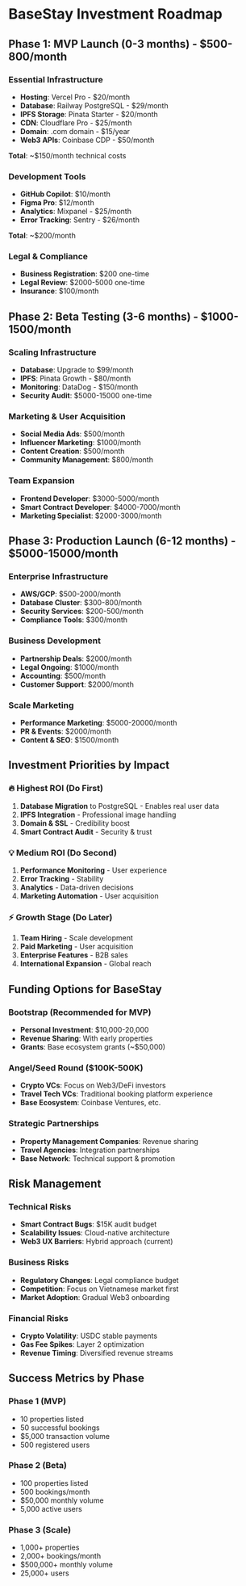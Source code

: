 # BaseStay Investment Roadmap

## Phase 1: MVP Launch (0-3 months) - $500-800/month

### Essential Infrastructure
- **Hosting**: Vercel Pro - $20/month
- **Database**: Railway PostgreSQL - $29/month  
- **IPFS Storage**: Pinata Starter - $20/month
- **CDN**: Cloudflare Pro - $25/month
- **Domain**: .com domain - $15/year
- **Web3 APIs**: Coinbase CDP - $50/month

**Total**: ~$150/month technical costs

### Development Tools
- **GitHub Copilot**: $10/month
- **Figma Pro**: $12/month
- **Analytics**: Mixpanel - $25/month
- **Error Tracking**: Sentry - $26/month

**Total**: ~$200/month

### Legal & Compliance  
- **Business Registration**: $200 one-time
- **Legal Review**: $2000-5000 one-time
- **Insurance**: $100/month

## Phase 2: Beta Testing (3-6 months) - $1000-1500/month

### Scaling Infrastructure
- **Database**: Upgrade to $99/month
- **IPFS**: Pinata Growth - $80/month
- **Monitoring**: DataDog - $150/month
- **Security Audit**: $5000-15000 one-time

### Marketing & User Acquisition
- **Social Media Ads**: $500/month
- **Influencer Marketing**: $1000/month
- **Content Creation**: $500/month
- **Community Management**: $800/month

### Team Expansion
- **Frontend Developer**: $3000-5000/month
- **Smart Contract Developer**: $4000-7000/month
- **Marketing Specialist**: $2000-3000/month

## Phase 3: Production Launch (6-12 months) - $5000-15000/month

### Enterprise Infrastructure
- **AWS/GCP**: $500-2000/month
- **Database Cluster**: $300-800/month
- **Security Services**: $200-500/month
- **Compliance Tools**: $300/month

### Business Development
- **Partnership Deals**: $2000/month
- **Legal Ongoing**: $1000/month
- **Accounting**: $500/month
- **Customer Support**: $2000/month

### Scale Marketing
- **Performance Marketing**: $5000-20000/month
- **PR & Events**: $2000/month
- **Content & SEO**: $1500/month

## Investment Priorities by Impact

### 🔥 Highest ROI (Do First)
1. **Database Migration** to PostgreSQL - Enables real user data
2. **IPFS Integration** - Professional image handling  
3. **Domain & SSL** - Credibility boost
4. **Smart Contract Audit** - Security & trust

### 💡 Medium ROI (Do Second)  
1. **Performance Monitoring** - User experience
2. **Error Tracking** - Stability
3. **Analytics** - Data-driven decisions
4. **Marketing Automation** - User acquisition

### ⚡ Growth Stage (Do Later)
1. **Team Hiring** - Scale development
2. **Paid Marketing** - User acquisition 
3. **Enterprise Features** - B2B sales
4. **International Expansion** - Global reach

## Funding Options for BaseStay

### Bootstrap (Recommended for MVP)
- **Personal Investment**: $10,000-20,000
- **Revenue Sharing**: With early properties
- **Grants**: Base ecosystem grants (~$50,000)

### Angel/Seed Round ($100K-500K)
- **Crypto VCs**: Focus on Web3/DeFi investors
- **Travel Tech VCs**: Traditional booking platform experience
- **Base Ecosystem**: Coinbase Ventures, etc.

### Strategic Partnerships
- **Property Management Companies**: Revenue sharing
- **Travel Agencies**: Integration partnerships  
- **Base Network**: Technical support & promotion

## Risk Management

### Technical Risks
- **Smart Contract Bugs**: $15K audit budget
- **Scalability Issues**: Cloud-native architecture
- **Web3 UX Barriers**: Hybrid approach (current)

### Business Risks  
- **Regulatory Changes**: Legal compliance budget
- **Competition**: Focus on Vietnamese market first
- **Market Adoption**: Gradual Web3 onboarding

### Financial Risks
- **Crypto Volatility**: USDC stable payments
- **Gas Fee Spikes**: Layer 2 optimization
- **Revenue Timing**: Diversified revenue streams

## Success Metrics by Phase

### Phase 1 (MVP)
- 10 properties listed
- 50 successful bookings  
- $5,000 transaction volume
- 500 registered users

### Phase 2 (Beta)
- 100 properties listed
- 500 bookings/month
- $50,000 monthly volume
- 5,000 active users

### Phase 3 (Scale)
- 1,000+ properties
- 2,000+ bookings/month  
- $500,000+ monthly volume
- 25,000+ users
